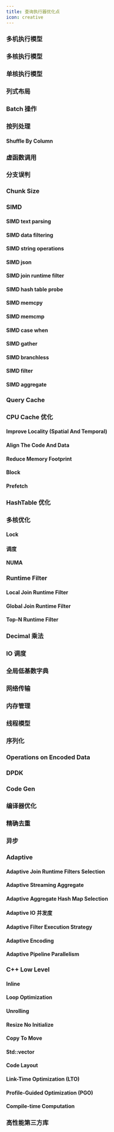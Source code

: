 ```yaml
---
title: 查询执行器优化点
icon: creative
---
```

### 多机执行模型

### 多核执行模型

### 单核执行模型

### 列式布局

### Batch 操作

### 按列处理

#### Shuffle By Column

### 虚函数调用

### 分支误判

### Chunk Size

### SIMD

#### SIMD text parsing

#### SIMD data filtering

#### SIMD string operations

#### SIMD json

#### SIMD join runtime filter

#### SIMD hash table probe

#### SIMD memcpy

#### SIMD memcmp

#### SIMD case when

#### SIMD gather

#### SIMD branchless

#### SIMD filter

#### SIMD aggregate

### Query Cache

### CPU Cache 优化

#### Improve Locality (Spatial And Temporal)

#### Align The Code And Data

#### Reduce Memory Footprint

#### Block

#### Prefetch

### HashTable 优化

### 多核优化

#### Lock

#### 调度

#### NUMA

### Runtime Filter

#### Local Join Runtime Filter

#### Global Join Runtime Filter

#### Top-N Runtime Filter

### Decimal 乘法

### IO 调度

### 全局低基数字典

### 网络传输

### 内存管理

### 线程模型

### 序列化

### Operations on Encoded Data

### DPDK

### Code Gen

### 编译器优化

### 精确去重

### 异步

### Adaptive

#### Adaptive Join Runtime Filters Selection

#### Adaptive Streaming Aggregate

#### Adaptive Aggregate Hash Map Selection

#### Adaptive IO 并发度

#### Adaptive Filter Execution Strategy

#### Adaptive Encoding

#### Adaptive Pipeline Parallelism

### C++ Low Level

#### Inline

#### Loop Optimization

#### Unrolling

#### Resize No Initialize

#### Copy To Move

#### Std::vector

#### Code Layout

#### Link-Time Optimization (LTO)

#### Profile-Guided Optimization (PGO)

#### Compile-time Computation

### 高性能第三方库
